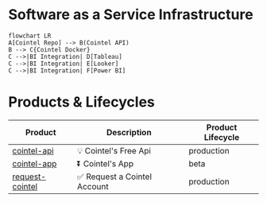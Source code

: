 # Software as a Service Infrastructure
```mermaid
flowchart LR
A[Cointel Repo] --> B(Cointel API)
B --> C{Cointel Docker}
C -->|BI Integration| D[Tableau]
C -->|BI Integration| E[Looker]
C -->|BI Integration| F[Power BI]
```
# Products & Lifecycles
| Product | Description | Product Lifecycle |
|---|---|---|
| [cointel-api](https://cointel-api.herokuapp.com/__docs__/) | 💡 Cointel's Free Api | production |
| [cointel-app](https://github.com/cointelfinance/cointel-api) | ⏬ Cointel's App | beta |
| [request-cointel](https://github.com/cointelfinance/request) | ✅ Request a Cointel Account | production |

<!--
**cointelfinance/cointelfinance** is a ✨ _special_ ✨ repository because its `README.md` (this file) appears on your GitHub profile.

Here are some ideas to get you started:

- 🔭 I’m currently working on ...
- 🌱 I’m currently learning ...
- 👯 I’m looking to collaborate on ...
- 🤔 I’m looking for help with ...
- 💬 Ask me about ...
- 📫 How to reach me: ...
- 😄 Pronouns: ...
- ⚡ Fun fact: ...
-->
